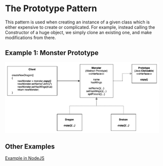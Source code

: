 # The Prototype Pattern

This pattern is used when creating an instance of a given class which is either expensive to create or complicated. For example, instead calling the Constructor of a huge object, we simply clone an existing one, and make modifications from there.

## Example 1: Monster Prototype

![Builder Example 1](images/prototype-example1.jpg)

## Other Examples

[Example in NodeJS](https://github.com/asyrul21/design-patterns-nodejs/tree/master/creational/prototype)

